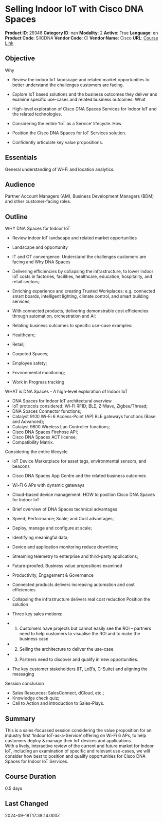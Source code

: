 # Selling Indoor IoT with Cisco DNA Spaces

**Product ID**: 29348
**Category ID**: nan
**Modality**: 2
**Active**: True
**Language**: en
**Product Code**: SIICDNA
**Vendor Code**: CI
**Vendor Name**: Cisco
**URL**: [Course Link](https://www.fastlaneus.com/course/cisco-siicdna)

## Objective
Why  



- Review the indoor IoT landscape and related market opportunities to better understand the challenges customers are facing.
- Explore IoT based solutions and the business outcomes they deliver and examine specific use-cases  and related business outcomes.
What  



- High-level exploration of Cisco DNA Spaces Services for Indoor IoT and the related technologies.
- Considering the entire ‘IoT as a Service’ lifecycle.
How  



- Position the Cisco DNA Spaces for IoT Services solution.
- Confidently articulate key value propositions.

## Essentials
General understanding of Wi-Fi and location analytics.

## Audience
Partner Account Managers (AM), Business Development Managers (BDM) and other customer-facing roles.

## Outline
WHY DNA Spaces for Indoor IoT 



- Review indoor IoT landscape and related market opportunities
- Landscape and opportunity
- IT and OT convergence.
Understand the challenges customers are facing and Why DNA Spaces 



- Delivering efficiencies by collapsing the infrastructure, to lower indoor IoT costs in factories, facilities, healthcare, education, hospitality, and retail sectors;
- Enriching experience and creating Trusted Workplaces: e.g. connected smart boards, intelligent lighting, climate control, and smart building services;
- With connected products, delivering demonstrable cost efficiencies through automation, orchestration and AI;
- Relating business outcomes to specific use-case examples: 

- Healthcare;
- Retail;
- Carpeted Spaces;
- Employee safety;
- Environmental monitoring;
- Work in Progress tracking

 
WHAT is DNA Spaces - A high-level exploration of Indoor IoT 



- DNA Spaces for Indoor IoT architectural overview
- IoT protocols considered: Wi-Fi RFID; BLE, Z-Wave, Zigbee/Thread;
- DNA Spaces Connector functions;
- Catalyst 9100 Wi-Fi 6 Access-Point (AP) BLE gateways functions (Base and Advanced);
- Catalyst 9800 Wireless Lan Controller functions;
- Cisco DNA Spaces Firehose API;
- Cisco DNA Spaces ACT license;
- Compatibility Matrix.

 
Considering the entire lifecycle 



- IoT Device Marketplace for asset tags, environmental sensors, and beacons
- Cisco DNA Spaces App Centre and the related business outcomes
- Wi-Fi 6 APs with dynamic gateways
- Cloud-based device management.
HOW to position Cisco DNA Spaces for Indoor IoT 



- Brief overview of DNA Spaces technical advantages
- Speed; Performance; Scale; and Cost advantages;
- Deploy, manage and configure at scale;
- Identifying meaningful data;
- Device and application monitoring reduce downtime;
- Streaming telemetry to enterprise and third-party applications;
- Future-proofed.
Business value propositions examined 



- Productivity, Engagement & Governance
- Connected products delivers increasing automation and cost efficiencies
- Collapsing the infrastructure delivers real cost reduction
Position the solution 



- Three key sales motions: 

- 1.	Customers have projects but cannot easily see the ROI – partners need to help customers to visualise the ROI and to make the business case
- 2.	Selling the architecture to deliver the use-case
- 3.	Partners need to discover and qualify in new opportunities.
- The key customer stakeholders (IT, LoB’s, C-Suite) and aligning the messaging

 
Session conclusion 



- Sales Resources: SalesConnect, dCloud, etc.;
- Knowledge check quiz;
- Call to Action and introduction to Sales-Plays.

## Summary
This is a sales-focussed session considering the value proposition for an industry first ‘Indoor IoT-as-a-Service’ offering on Wi-Fi 6 APs, to help customers deploy & manage their IoT devices and applications.  
With a lively, interactive review of the current and future market for Indoor IoT, including an examination of specific and relevant use-cases, we will consider how best to position and qualify opportunities for Cisco DNA Spaces for Indoor IoT Services.

## Course Duration
0.5 days

## Last Changed
2024-09-18T17:38:14.000Z

